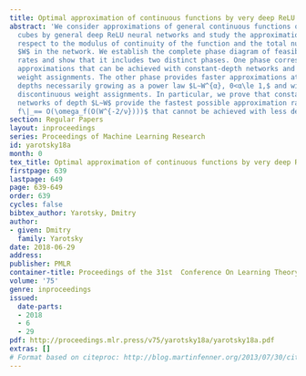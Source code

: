 ```yaml
---
title: Optimal approximation of continuous functions by very deep ReLU networks
abstract: 'We consider approximations of general continuous functions on finite-dimensional
  cubes by general deep ReLU neural networks and study the approximation rates with
  respect to the modulus of continuity of the function and the total number of weights
  $W$ in the network. We establish the complete phase diagram of feasible approximation
  rates and show that it includes two distinct phases. One phase corresponds to slower
  approximations that can be achieved with constant-depth networks and continuous
  weight assignments. The other phase provides faster approximations at the cost of
  depths necessarily growing as a power law $L∼W^{α}, 0<α\le 1,$ and with necessarily
  discontinuous weight assignments. In particular, we prove that constant-width fully-connected
  networks of depth $L∼W$ provide the fastest possible approximation rate $\|f-\widetilde
  f\|_∞= O(\omega_f(O(W^{-2/ν})))$ that cannot be achieved with less deep networks. '
section: Regular Papers
layout: inproceedings
series: Proceedings of Machine Learning Research
id: yarotsky18a
month: 0
tex_title: Optimal approximation of continuous functions by very deep ReLU networks
firstpage: 639
lastpage: 649
page: 639-649
order: 639
cycles: false
bibtex_author: Yarotsky, Dmitry
author:
- given: Dmitry
  family: Yarotsky
date: 2018-06-29
address: 
publisher: PMLR
container-title: Proceedings of the 31st  Conference On Learning Theory
volume: '75'
genre: inproceedings
issued:
  date-parts:
  - 2018
  - 6
  - 29
pdf: http://proceedings.mlr.press/v75/yarotsky18a/yarotsky18a.pdf
extras: []
# Format based on citeproc: http://blog.martinfenner.org/2013/07/30/citeproc-yaml-for-bibliographies/
---
```

